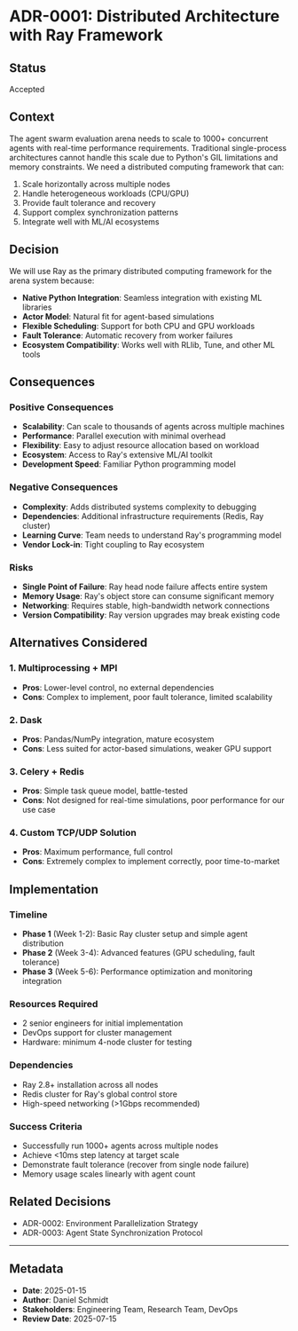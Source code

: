 # ADR-0001: Distributed Architecture with Ray Framework

## Status

Accepted

## Context

The agent swarm evaluation arena needs to scale to 1000+ concurrent agents with real-time performance requirements. Traditional single-process architectures cannot handle this scale due to Python's GIL limitations and memory constraints. We need a distributed computing framework that can:

1. Scale horizontally across multiple nodes
2. Handle heterogeneous workloads (CPU/GPU)
3. Provide fault tolerance and recovery
4. Support complex synchronization patterns
5. Integrate well with ML/AI ecosystems

## Decision

We will use Ray as the primary distributed computing framework for the arena system because:

- **Native Python Integration**: Seamless integration with existing ML libraries
- **Actor Model**: Natural fit for agent-based simulations
- **Flexible Scheduling**: Support for both CPU and GPU workloads
- **Fault Tolerance**: Automatic recovery from worker failures  
- **Ecosystem Compatibility**: Works well with RLlib, Tune, and other ML tools

## Consequences

### Positive Consequences

- **Scalability**: Can scale to thousands of agents across multiple machines
- **Performance**: Parallel execution with minimal overhead
- **Flexibility**: Easy to adjust resource allocation based on workload
- **Ecosystem**: Access to Ray's extensive ML/AI toolkit
- **Development Speed**: Familiar Python programming model

### Negative Consequences

- **Complexity**: Adds distributed systems complexity to debugging
- **Dependencies**: Additional infrastructure requirements (Redis, Ray cluster)
- **Learning Curve**: Team needs to understand Ray's programming model
- **Vendor Lock-in**: Tight coupling to Ray ecosystem

### Risks

- **Single Point of Failure**: Ray head node failure affects entire system
- **Memory Usage**: Ray's object store can consume significant memory
- **Networking**: Requires stable, high-bandwidth network connections
- **Version Compatibility**: Ray version upgrades may break existing code

## Alternatives Considered

### 1. Multiprocessing + MPI
- **Pros**: Lower-level control, no external dependencies
- **Cons**: Complex to implement, poor fault tolerance, limited scalability

### 2. Dask
- **Pros**: Pandas/NumPy integration, mature ecosystem  
- **Cons**: Less suited for actor-based simulations, weaker GPU support

### 3. Celery + Redis
- **Pros**: Simple task queue model, battle-tested
- **Cons**: Not designed for real-time simulations, poor performance for our use case

### 4. Custom TCP/UDP Solution
- **Pros**: Maximum performance, full control
- **Cons**: Extremely complex to implement correctly, poor time-to-market

## Implementation

### Timeline
- **Phase 1** (Week 1-2): Basic Ray cluster setup and simple agent distribution
- **Phase 2** (Week 3-4): Advanced features (GPU scheduling, fault tolerance)
- **Phase 3** (Week 5-6): Performance optimization and monitoring integration

### Resources Required
- 2 senior engineers for initial implementation
- DevOps support for cluster management
- Hardware: minimum 4-node cluster for testing

### Dependencies
- Ray 2.8+ installation across all nodes
- Redis cluster for Ray's global control store
- High-speed networking (>1Gbps recommended)

### Success Criteria
- Successfully run 1000+ agents across multiple nodes
- Achieve <10ms step latency at target scale
- Demonstrate fault tolerance (recover from single node failure)
- Memory usage scales linearly with agent count

## Related Decisions

- ADR-0002: Environment Parallelization Strategy
- ADR-0003: Agent State Synchronization Protocol

---

## Metadata

- **Date**: 2025-01-15
- **Author**: Daniel Schmidt
- **Stakeholders**: Engineering Team, Research Team, DevOps
- **Review Date**: 2025-07-15